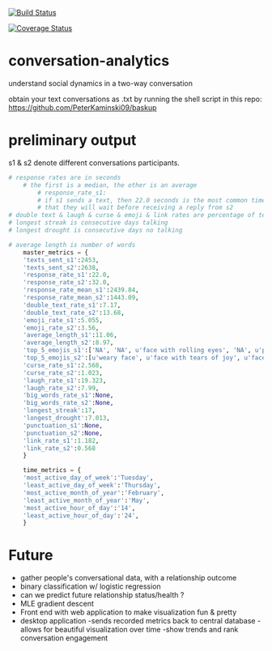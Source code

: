 [![Build Status](https://travis-ci.org/weAllWeGot/conversation-analytics.svg?branch=master)](https://travis-ci.org/weAllWeGot/conversation-analytics)

[![Coverage Status](https://coveralls.io/repos/github/weAllWeGot/conversation-analytics/badge.svg?branch=master)](https://coveralls.io/github/weAllWeGot/conversation-analytics?branch=master)



# conversation-analytics
understand social dynamics in a two-way conversation

obtain your text conversations as .txt by
running the shell script in this repo:
https://github.com/PeterKaminski09/baskup 


# preliminary output
s1 & s2 denote different conversations participants.
```python
# response rates are in seconds
	# the first is a median, the other is an average
		# response_rate_s1: 
		# if s1 sends a text, then 22.0 seconds is the most common time 
		# that they will wait before receiving a reply from s2
# double text & laugh & curse & emoji & link rates are percentage of texts sent
# longest streak is consecutive days talking
# longest drought is consecutive days no talking

# average length is number of words
	master_metrics = {
	'texts_sent_s1':2453,
	'texts_sent_s2':2638,
	'response_rate_s1':22.0,
	'response_rate_s2':32.0,
	'response_rate_mean_s1':2439.84,
	'response_rate_mean_s2':1443.09,
	'double_text_rate_s1':7.17,
	'double_text_rate_s2':13.68,
	'emoji_rate_s1':5.055,
	'emoji_rate_s2':3.56,
	'average_length_s1':11.06,
	'average_length_s2':8.97,
	'top_5_emojis_s1':['NA', 'NA', u'face with rolling eyes', 'NA', u'pensive face'],
	'top_5_emojis_s2':[u'weary face', u'face with tears of joy', u'face with rolling eyes', 'NA', u'expressionless face'],
	'curse_rate_s1':2.568,
	'curse_rate_s2':1.023,
	'laugh_rate_s1':19.323,
	'laugh_rate_s2':7.99,
	'big_words_rate_s1':None,
	'big_words_rate_s2':None,
	'longest_streak':17,
	'longest_drought':7.013,
	'punctuation_s1':None,
	'punctuation_s2':None,
	'link_rate_s1':1.182,
	'link_rate_s2':0.568
	}

	time_metrics = {
	'most_active_day_of_week':'Tuesday',
	'least_active_day_of_week':'Thursday',
	'most_active_month_of_year':'February',
	'least_active_month_of_year':'May',
	'most_active_hour_of_day':'14',
	'least_active_hour_of_day':'24',
	}
```


# Future
- gather people's conversational data, with a relationship outcome
- binary classification w/ logistic regression 
- can we predict future relationship status/health ?
- MLE gradient descent
- Front end with web application to make visualization fun & pretty
- desktop application 
	-sends recorded metrics back to central database
	-allows for beautiful visualization over time
	-show trends and rank conversation engagement


